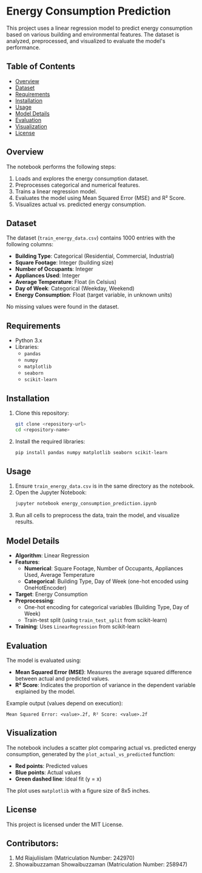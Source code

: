 # Energy Consumption Prediction

This project uses a linear regression model to predict energy consumption based on various building and environmental features. The dataset is analyzed, preprocessed, and visualized to evaluate the model's performance.

## Table of Contents
- [Overview](#overview)
- [Dataset](#dataset)
- [Requirements](#requirements)
- [Installation](#installation)
- [Usage](#usage)
- [Model Details](#model-details)
- [Evaluation](#evaluation)
- [Visualization](#visualization)
- [License](#license)

## Overview
The notebook performs the following steps:
1. Loads and explores the energy consumption dataset.
2. Preprocesses categorical and numerical features.
3. Trains a linear regression model.
4. Evaluates the model using Mean Squared Error (MSE) and R² Score.
5. Visualizes actual vs. predicted energy consumption.

## Dataset
The dataset (`train_energy_data.csv`) contains 1000 entries with the following columns:
- **Building Type**: Categorical (Residential, Commercial, Industrial)
- **Square Footage**: Integer (building size)
- **Number of Occupants**: Integer
- **Appliances Used**: Integer
- **Average Temperature**: Float (in Celsius)
- **Day of Week**: Categorical (Weekday, Weekend)
- **Energy Consumption**: Float (target variable, in unknown units)

No missing values were found in the dataset.

## Requirements
- Python 3.x
- Libraries:
  - `pandas`
  - `numpy`
  - `matplotlib`
  - `seaborn`
  - `scikit-learn`

## Installation
1. Clone this repository:
   ```bash
   git clone <repository-url>
   cd <repository-name>
   ```
2. Install the required libraries:
   ```bash
   pip install pandas numpy matplotlib seaborn scikit-learn
   ```

## Usage
1. Ensure `train_energy_data.csv` is in the same directory as the notebook.
2. Open the Jupyter Notebook:
   ```bash
   jupyter notebook energy_consumption_prediction.ipynb
   ```
3. Run all cells to preprocess the data, train the model, and visualize results.

## Model Details
- **Algorithm**: Linear Regression
- **Features**:
  - **Numerical**: Square Footage, Number of Occupants, Appliances Used, Average Temperature
  - **Categorical**: Building Type, Day of Week (one-hot encoded using OneHotEncoder)
- **Target**: Energy Consumption
- **Preprocessing**:
  - One-hot encoding for categorical variables (Building Type, Day of Week)
  - Train-test split (using `train_test_split` from scikit-learn)
- **Training**: Uses `LinearRegression` from scikit-learn

## Evaluation
The model is evaluated using:
- **Mean Squared Error (MSE)**: Measures the average squared difference between actual and predicted values.
- **R² Score**: Indicates the proportion of variance in the dependent variable explained by the model.

Example output (values depend on execution):
```text
Mean Squared Error: <value>.2f, R² Score: <value>.2f
```

## Visualization
The notebook includes a scatter plot comparing actual vs. predicted energy consumption, generated by the `plot_actual_vs_predicted` function:
- **Red points**: Predicted values
- **Blue points**: Actual values
- **Green dashed line**: Ideal fit (y = x)

The plot uses `matplotlib` with a figure size of 8x5 inches.

## License
This project is licensed under the MIT License.

## Contributors:

1.	Md Riajuliislam (Matriculation Number: 242970)
2.	Showaibuzzaman Showaibuzzaman (Matriculation Number: 258947)
